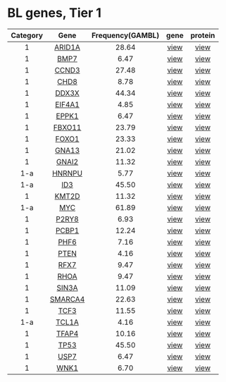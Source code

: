 # BL genes, Tier 1
|Category|Gene|Frequency(GAMBL)|gene|protein|
| :---: | :----: | :---: | :---: | :---: |
|1|[ARID1A](ARID1A)|28.64|[view](images/proteinpaint/ARID1A.svg)|[view](images/proteinpaint/ARID1A_NM_006015.svg)|
|1|[BMP7](BMP7)|6.47|[view](images/proteinpaint/BMP7.svg)|[view](images/proteinpaint/BMP7_NM_001719.svg)|
|1|[CCND3](CCND3)|27.48|[view](images/proteinpaint/CCND3.svg)|[view](images/proteinpaint/CCND3_NM_001760.svg)|
|1|[CHD8](CHD8)|8.78|[view](images/proteinpaint/CHD8.svg)|[view](images/proteinpaint/CHD8_NM_001170629.svg)|
|1|[DDX3X](DDX3X)|44.34|[view](images/proteinpaint/DDX3X.svg)|[view](images/proteinpaint/DDX3X_NM_001356.svg)|
|1|[EIF4A1](EIF4A1)|4.85|[view](images/proteinpaint/EIF4A1.svg)|[view](images/proteinpaint/EIF4A1_NM_001416.svg)|
|1|[EPPK1](EPPK1)|6.47|[view](images/proteinpaint/EPPK1.svg)|[view](images/proteinpaint/EPPK1_NM_031308.svg)|
|1|[FBXO11](FBXO11)|23.79|[view](images/proteinpaint/FBXO11.svg)|[view](images/proteinpaint/FBXO11_NM_025133.svg)|
|1|[FOXO1](FOXO1)|23.33|[view](images/proteinpaint/FOXO1.svg)|[view](images/proteinpaint/FOXO1_NM_002015.svg)|
|1|[GNA13](GNA13)|21.02|[view](images/proteinpaint/GNA13.svg)|[view](images/proteinpaint/GNA13_NM_006572.svg)|
|1|[GNAI2](GNAI2)|11.32|[view](images/proteinpaint/GNAI2.svg)|[view](images/proteinpaint/GNAI2_NM_002070.svg)|
|1-a|[HNRNPU](HNRNPU)|5.77|[view](images/proteinpaint/HNRNPU.svg)|[view](images/proteinpaint/HNRNPU_NM_031844.svg)|
|1-a|[ID3](ID3)|45.50|[view](images/proteinpaint/ID3.svg)|[view](images/proteinpaint/ID3_NM_002167.svg)|
|1|[KMT2D](KMT2D)|11.32|[view](images/proteinpaint/KMT2D.svg)|[view](images/proteinpaint/KMT2D_NM_003482.svg)|
|1-a|[MYC](MYC)|61.89|[view](images/proteinpaint/MYC.svg)|[view](images/proteinpaint/MYC_NM_002467.svg)|
|1|[P2RY8](P2RY8)|6.93|[view](images/proteinpaint/P2RY8.svg)|[view](images/proteinpaint/P2RY8_NM_178129.svg)|
|1|[PCBP1](PCBP1)|12.24|[view](images/proteinpaint/PCBP1.svg)|[view](images/proteinpaint/PCBP1_NM_006196.svg)|
|1|[PHF6](PHF6)|7.16|[view](images/proteinpaint/PHF6.svg)|[view](images/proteinpaint/PHF6_NM_001015877.svg)|
|1|[PTEN](PTEN)|4.16|[view](images/proteinpaint/PTEN.svg)|[view](images/proteinpaint/PTEN_NM_000314.svg)|
|1|[RFX7](RFX7)|9.47|[view](images/proteinpaint/RFX7.svg)|[view](images/proteinpaint/RFX7_NM_022841.svg)|
|1|[RHOA](RHOA)|9.47|[view](images/proteinpaint/RHOA.svg)|[view](images/proteinpaint/RHOA_NM_001664.svg)|
|1|[SIN3A](SIN3A)|11.09|[view](images/proteinpaint/SIN3A.svg)|[view](images/proteinpaint/SIN3A_NM_001145358.svg)|
|1|[SMARCA4](SMARCA4)|22.63|[view](images/proteinpaint/SMARCA4.svg)|[view](images/proteinpaint/SMARCA4_NM_001128849.svg)|
|1|[TCF3](TCF3)|11.55|[view](images/proteinpaint/TCF3.svg)|[view](images/proteinpaint/TCF3_NM_003200.svg)|
|1-a|[TCL1A](TCL1A)|4.16|[view](images/proteinpaint/TCL1A.svg)|[view](images/proteinpaint/TCL1A_NM_021966.svg)|
|1|[TFAP4](TFAP4)|10.16|[view](images/proteinpaint/TFAP4.svg)|[view](images/proteinpaint/TFAP4_NM_003223.svg)|
|1|[TP53](TP53)|45.50|[view](images/proteinpaint/TP53.svg)|[view](images/proteinpaint/TP53_NM_000546.svg)|
|1|[USP7](USP7)|6.47|[view](images/proteinpaint/USP7.svg)|[view](images/proteinpaint/USP7_NM_003470.svg)|
|1|[WNK1](WNK1)|6.70|[view](images/proteinpaint/WNK1.svg)|[view](images/proteinpaint/WNK1_NM_018979.svg)|

